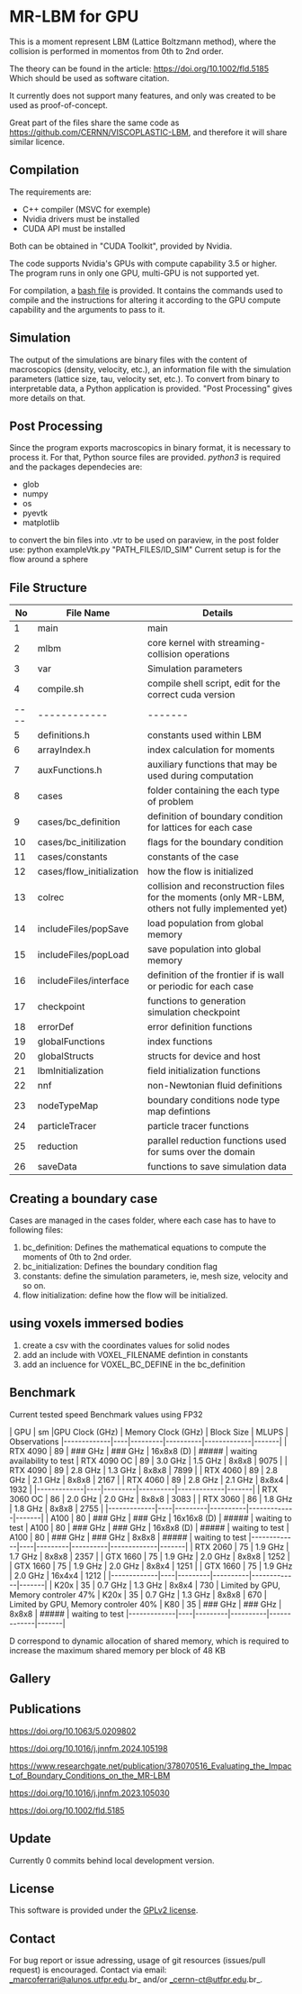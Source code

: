 # MR-LBM for GPU

This is a moment represent LBM (Lattice Boltzmann method), where the collision is performed in momentos from 0th to 2nd order.

The theory can be found in the article: https://doi.org/10.1002/fld.5185
Which should be used as software citation.

It currently does not support many features, and only was created to be used as proof-of-concept.

Great part of the files share the same code as https://github.com/CERNN/VISCOPLASTIC-LBM, and therefore it will share similar licence.

## Compilation

The requirements are:
* C++ compiler (MSVC for exemple)
* Nvidia drivers must be installed
* CUDA API must be installed

Both can be obtained in "CUDA Toolkit", provided by Nvidia.

The code supports Nvidia's GPUs with compute capability 3.5 or higher. The program runs in only one GPU, multi-GPU is not supported yet.

For compilation, a [bash file](./src/compile.sh) is provided. It contains the commands used to compile and the instructions for altering it according to the GPU compute capability and the arguments to pass to it.


## Simulation

The output of the simulations are binary files with the content of macroscopics (density, velocity, etc.), an information file with the simulation parameters (lattice size, tau, velocity set, etc.). To convert from binary to interpretable data, a Python application is provided. "Post Processing" gives more details on that.


## Post Processing

Since the program exports macroscopics in binary format, it is necessary to process it. For that, Python source files are provided. _python3_ is required and the packages dependecies are:
* glob
* numpy
* os
* pyevtk
* matplotlib

to convert the bin files into .vtr to be used on paraview, in the post folder use: python exampleVtk.py "PATH_FILES/ID_SIM"
Current setup is for the flow around a sphere

## File Structure
| No | File Name | Details 
|----|------------|-------|
| 1  | main | main
| 2  | mlbm | core kernel with streaming-collision operations
| 3  | var | Simulation parameters
| 4  | compile.sh | compile shell script, edit for the correct cuda version
|----|------------|-------|
| 5  | definitions.h | constants used within LBM
| 6  | arrayIndex.h | index calculation for moments
| 7  | auxFunctions.h | auxiliary functions that may be used during computation
| 8  | cases | folder containing the each type of problem
| 9  | cases/bc_definition | definition of boundary condition for lattices for each case 
| 10 | cases/bc_initilization | flags for the boundary condition
| 11 | cases/constants | constants of the case
| 12 | cases/flow_initialization | how the flow is initialized
| 13 | colrec | collision and reconstruction files for the moments (only MR-LBM, others not fully implemented yet)
| 14 | includeFiles/popSave | load population from global memory
| 15 | includeFiles/popLoad | save population into global memory
| 16 | includeFiles/interface | definition of the frontier if is wall or periodic for each case
| 17 | checkpoint | functions to generation simulation checkpoint
| 18 | errorDef | error definition functions
| 19 | globalFunctions | index functions
| 20 | globalStructs | structs for device and host
| 21 | lbmInitialization | field initialization functions
| 22 | nnf | non-Newtonian fluid definitions
| 23 | nodeTypeMap | boundary conditions node type map defintions
| 24 | particleTracer | particle tracer functions
| 25 | reduction | parallel reduction functions used for sums over the domain
| 26 | saveData | functions to save simulation data


## Creating a boundary case
Cases are managed in the cases folder, where each case has to have to following files:

1. bc_definition: Defines the mathematical equations to compute the moments of 0th to 2nd order.
2. bc_initialization: Defines the boundary condition flag
3. constants: define the simulation parameters, ie, mesh size, velocity and so on.
4. flow initialization: define how the flow will be initialized.


## using voxels immersed bodies
1. create a csv with the coordinates values for solid nodes
2. add an include with VOXEL_FILENAME defintion in constants
3. add an incluence for VOXEL_BC_DEFINE in the bc_definition

## Benchmark

Current tested speed Benchmark values using FP32

| GPU | sm |GPU Clock (GHz) | Memory Clock (GHz) |  Block Size | MLUPS | Observations 
|-------------|----|---------|----------|-------------|-------|
| RTX 4090    | 89 | ### GHz | ### GHz  | 16x8x8 (D)  | ##### | waiting availability to test
| RTX 4090 OC | 89 | 3.0 GHz | 1.5 GHz  | 8x8x8       | 9075  |
| RTX 4090    | 89 | 2.8 GHz | 1.3 GHz  | 8x8x8       | 7899  | 
| RTX 4060    | 89 | 2.8 GHz | 2.1 GHz  | 8x8x8       | 2167  |
| RTX 4060    | 89 | 2.8 GHz | 2.1 GHz  | 8x8x4       | 1932  |
|-------------|----|---------|----------|-------------|-------|
| RTX 3060 OC | 86 | 2.0 GHz | 2.0 GHz  | 8x8x8       | 3083  |
| RTX 3060    | 86 | 1.8 GHz | 1.8 GHz  | 8x8x8       | 2755  |
|-------------|----|---------|----------|-------------|-------|
| A100        | 80 | ### GHz | ### GHz  | 16x16x8 (D) | ##### | waiting to test
| A100        | 80 | ### GHz | ### GHz  | 16x8x8 (D)  | ##### | waiting to test
| A100        | 80 | ### GHz | ### GHz  | 8x8x8       | ##### | waiting to test
|-------------|----|---------|----------|-------------|-------|
| RTX 2060    | 75 | 1.9 GHz | 1.7 GHz  | 8x8x8       | 2357  |
| GTX 1660    | 75 | 1.9 GHz | 2.0 GHz  | 8x8x8       | 1252  |
| GTX 1660    | 75 | 1.9 GHz | 2.0 GHz  | 8x8x4       | 1251  |
| GTX 1660    | 75 | 1.9 GHz | 2.0 GHz  | 16x4x4      | 1212  |
|-------------|----|---------|----------|-------------|-------|
| K20x        | 35 | 0.7 GHz | 1.3 GHz  | 8x8x4       | 730   | Limited by GPU, Memory controler 47%
| K20x        | 35 | 0.7 GHz | 1.3 GHz  | 8x8x8       | 670   | Limited by GPU, Memory controler 40%
| K80         | 35 | ### GHz | ### GHz  | 8x8x8       | ##### | waiting to test
|-------------|----|---------|----------|-------------|-------|

D correspond to dynamic allocation of shared memory, which is required to increase the maximum shared memory per block of 48 KB

## Gallery

## Publications

https://doi.org/10.1063/5.0209802

https://doi.org/10.1016/j.jnnfm.2024.105198

https://www.researchgate.net/publication/378070516_Evaluating_the_Impact_of_Boundary_Conditions_on_the_MR-LBM

https://doi.org/10.1016/j.jnnfm.2023.105030

https://doi.org/10.1002/fld.5185

## Update
Currently 0 commits behind local development version.


## License

This software is provided under the [GPLv2 license](./LICENSE.txt).

## Contact

For bug report or issue adressing, usage of git resources (issues/pull request) is encouraged. Contact via email: _marcoferrari@alunos.utfpr.edu.br_ and/or _cernn-ct@utfpr.edu.br_.
